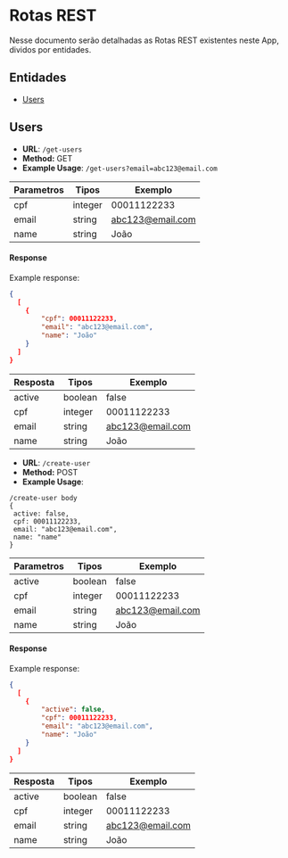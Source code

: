 # Rotas REST

Nesse documento serão detalhadas as Rotas REST existentes neste App, dividos por entidades.

## Entidades

- [Users](#users)

## Users

- **URL**: `/get-users`
- **Method:** GET
- **Example Usage**: `/get-users?email=abc123@email.com`

| Parametros | Tipos   | Exemplo          |
| ---------- | ------- | ---------------- |
| cpf        | integer | 00011122233      |
| email      | string  | abc123@email.com |
| name       | string  | João             |

#### Response

Example response:

```json
{
  [
    {
        "cpf": 00011122233,
        "email": "abc123@email.com",
        "name": "João"
    }
  ]
}
```

| Resposta | Tipos   | Exemplo          |
| -------- | ------- | ---------------- |
| active   | boolean | false            |
| cpf      | integer | 00011122233      |
| email    | string  | abc123@email.com |
| name     | string  | João             |

- **URL**: `/create-user`
- **Method:** POST
- **Example Usage**:

```
/create-user body
{
 active: false,
 cpf: 00011122233,
 email: "abc123@email.com",
 name: "name"
}
```

| Parametros | Tipos   | Exemplo          |
| ---------- | ------- | ---------------- |
| active     | boolean | false            |
| cpf        | integer | 00011122233      |
| email      | string  | abc123@email.com |
| name       | string  | João             |

#### Response

Example response:

```json
{
  [
    {
        "active": false,
        "cpf": 00011122233,
        "email": "abc123@email.com",
        "name": "João"
    }
  ]
}
```

| Resposta | Tipos   | Exemplo          |
| -------- | ------- | ---------------- |
| active   | boolean | false            |
| cpf      | integer | 00011122233      |
| email    | string  | abc123@email.com |
| name     | string  | João             |
